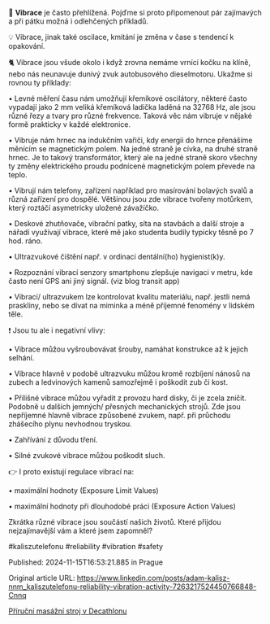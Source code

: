 🤯 **Vibrace** je často přehlížená. Pojďme si proto připomenout pár zajímavých a při pátku možná i odlehčených příkladů.


💡 Vibrace, jinak také oscilace, kmitání je změna v čase s tendencí k opakování.


🐈 Vibrace jsou všude okolo i když zrovna nemáme vrnící kočku na klíně, nebo nás neunavuje dunivý zvuk autobusového dieselmotoru. Ukažme si rovnou ty příklady:

• Levné měření času nám umožňují křemíkové oscilátory, některé často vypadají jako 2 mm veliká křemíková ladička laděná na 32768 Hz, ale jsou různé řezy a tvary pro různé frekvence. Taková věc nám vibruje v nějaké formě prakticky v každé elektronice.

• Vibruje nám hrnec na indukčním vařiči, kdy energii do hrnce přenášíme měnícím se magnetickým polem. Na jedné straně je cívka, na druhé straně hrnec. Je to takový transformátor, který ale na jedné straně skoro všechny ty změny elektrického proudu podnícené magnetickým polem převede na teplo.

• Vibrují nám telefony, zařízení například pro masírování bolavých svalů a různá zařízení pro dospělé. Většinou jsou zde vibrace tvořeny motůrkem, který roztáčí asymetricky uložené závažíčko.

• Deskové zhutňovače, vibrační patky, síta na stavbách a další stroje a nářadí využívají vibrace, které mě jako studenta budily typicky těsně po 7 hod. ráno.

• Ultrazvukové čištění např. v ordinaci dentální(ho) hygienist(k)y.

• Rozpoznání vibrací senzory smartphonu zlepšuje navigaci v metru, kde často není GPS ani jiný signál. (viz blog transit app)

• Vibrací/ ultrazvukem lze kontrolovat kvalitu materiálu, např. jestli nemá praskliny, nebo se dívat na miminka a méně příjemné fenomény v lidském těle.


❗ Jsou tu ale i negativní vlivy:

• Vibrace můžou vyšroubovávat šrouby, namáhat konstrukce až k jejich selhání.

• Vibrace hlavně v podobě ultrazvuku můžou kromě rozbíjení nánosů na zubech a ledvinových kamenů samozřejmě i poškodit zub či kost.

• Přílišné vibrace můžou vyřadit z provozu hard disky, či je zcela zničit. Podobně u dalších jemných/ přesných mechanických strojů. Zde jsou nepříjemné hlavně vibrace způsobené zvukem, např. při průchodu zhášecího plynu nevhodnou tryskou.

• Zahřívání z důvodu tření.

• Silné zvukové vibrace můžou poškodit sluch.


👉 I proto existují regulace vibrací na:

• maximální hodnoty (Exposure Limit Values)

• maximální hodnoty při dlouhodobé práci (Exposure Action Values)


Zkrátka různé vibrace jsou součástí našich životů. Které přijdou nejzajímavější vám a které jsem zapomněl?


#kaliszutelefonu #reliability #vibration #safety


Published: 2024-11-15T16:53:21.885 in Prague

Original article URL: https://www.linkedin.com/posts/adam-kalisz-nnm_kaliszutelefonu-reliability-vibration-activity-7263217524450766848-Cnnq

[Příruční masážní stroj v Decathlonu](./media/massage-device.jpg)

